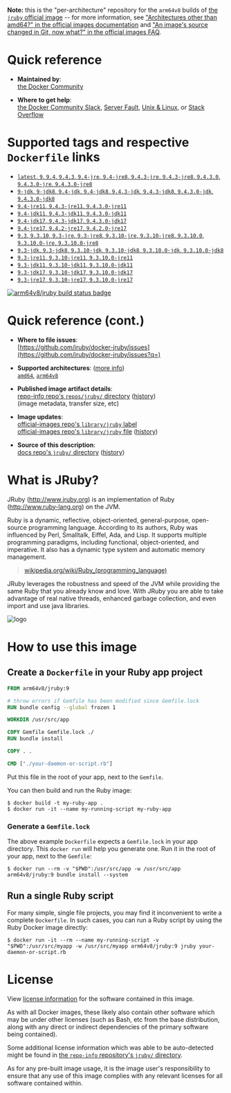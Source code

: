 <!--

********************************************************************************

WARNING:

    DO NOT EDIT "jruby/README.md"

    IT IS AUTO-GENERATED

    (from the other files in "jruby/" combined with a set of templates)

********************************************************************************

-->

**Note:** this is the "per-architecture" repository for the `arm64v8` builds of [the `jruby` official image](https://hub.docker.com/_/jruby) -- for more information, see ["Architectures other than amd64?" in the official images documentation](https://github.com/docker-library/official-images#architectures-other-than-amd64) and ["An image's source changed in Git, now what?" in the official images FAQ](https://github.com/docker-library/faq#an-images-source-changed-in-git-now-what).

# Quick reference

-	**Maintained by**:  
	[the Docker Community](https://github.com/jruby/docker-jruby)

-	**Where to get help**:  
	[the Docker Community Slack](https://dockr.ly/comm-slack), [Server Fault](https://serverfault.com/help/on-topic), [Unix & Linux](https://unix.stackexchange.com/help/on-topic), or [Stack Overflow](https://stackoverflow.com/help/on-topic)

# Supported tags and respective `Dockerfile` links

-	[`latest`, `9`, `9.4`, `9.4.3`, `9.4-jre`, `9.4-jre8`, `9.4.3-jre`, `9.4.3-jre8`, `9.4.3.0`, `9.4.3.0-jre`, `9.4.3.0-jre8`](https://github.com/jruby/docker-jruby/blob/949676b2224a3c641c8b1cbc5e7cf3a6ef14a3b1/9.4/jre8/Dockerfile)
-	[`9-jdk`, `9-jdk8`, `9.4-jdk`, `9.4-jdk8`, `9.4.3-jdk`, `9.4.3-jdk8`, `9.4.3.0-jdk`, `9.4.3.0-jdk8`](https://github.com/jruby/docker-jruby/blob/949676b2224a3c641c8b1cbc5e7cf3a6ef14a3b1/9.4/jdk8/Dockerfile)
-	[`9.4-jre11`, `9.4.3-jre11`, `9.4.3.0-jre11`](https://github.com/jruby/docker-jruby/blob/949676b2224a3c641c8b1cbc5e7cf3a6ef14a3b1/9.4/jre11/Dockerfile)
-	[`9.4-jdk11`, `9.4.3-jdk11`, `9.4.3.0-jdk11`](https://github.com/jruby/docker-jruby/blob/949676b2224a3c641c8b1cbc5e7cf3a6ef14a3b1/9.4/jdk11/Dockerfile)
-	[`9.4-jdk17`, `9.4.3-jdk17`, `9.4.3.0-jdk17`](https://github.com/jruby/docker-jruby/blob/949676b2224a3c641c8b1cbc5e7cf3a6ef14a3b1/9.4/jdk17/Dockerfile)
-	[`9.4-jre17`, `9.4.2-jre17`, `9.4.2.0-jre17`](https://github.com/jruby/docker-jruby/blob/949676b2224a3c641c8b1cbc5e7cf3a6ef14a3b1/9.4/jre17/Dockerfile)
-	[`9.3`, `9.3.10`, `9.3-jre`, `9.3-jre8`, `9.3.10-jre`, `9.3.10-jre8`, `9.3.10.0`, `9.3.10.0-jre`, `9.3.10.0-jre8`](https://github.com/jruby/docker-jruby/blob/949676b2224a3c641c8b1cbc5e7cf3a6ef14a3b1/9.3/jre8/Dockerfile)
-	[`9.3-jdk`, `9.3-jdk8`, `9.3.10-jdk`, `9.3.10-jdk8`, `9.3.10.0-jdk`, `9.3.10.0-jdk8`](https://github.com/jruby/docker-jruby/blob/949676b2224a3c641c8b1cbc5e7cf3a6ef14a3b1/9.3/jdk8/Dockerfile)
-	[`9.3-jre11`, `9.3.10-jre11`, `9.3.10.0-jre11`](https://github.com/jruby/docker-jruby/blob/949676b2224a3c641c8b1cbc5e7cf3a6ef14a3b1/9.3/jre11/Dockerfile)
-	[`9.3-jdk11`, `9.3.10-jdk11`, `9.3.10.0-jdk11`](https://github.com/jruby/docker-jruby/blob/949676b2224a3c641c8b1cbc5e7cf3a6ef14a3b1/9.3/jdk11/Dockerfile)
-	[`9.3-jdk17`, `9.3.10-jdk17`, `9.3.10.0-jdk17`](https://github.com/jruby/docker-jruby/blob/949676b2224a3c641c8b1cbc5e7cf3a6ef14a3b1/9.3/jdk17/Dockerfile)
-	[`9.3-jre17`, `9.3.10-jre17`, `9.3.10.0-jre17`](https://github.com/jruby/docker-jruby/blob/949676b2224a3c641c8b1cbc5e7cf3a6ef14a3b1/9.3/jre17/Dockerfile)

[![arm64v8/jruby build status badge](https://img.shields.io/jenkins/s/https/doi-janky.infosiftr.net/job/multiarch/job/arm64v8/job/jruby.svg?label=arm64v8/jruby%20%20build%20job)](https://doi-janky.infosiftr.net/job/multiarch/job/arm64v8/job/jruby/)

# Quick reference (cont.)

-	**Where to file issues**:  
	[https://github.com/jruby/docker-jruby/issues](https://github.com/jruby/docker-jruby/issues?q=)

-	**Supported architectures**: ([more info](https://github.com/docker-library/official-images#architectures-other-than-amd64))  
	[`amd64`](https://hub.docker.com/r/amd64/jruby/), [`arm64v8`](https://hub.docker.com/r/arm64v8/jruby/)

-	**Published image artifact details**:  
	[repo-info repo's `repos/jruby/` directory](https://github.com/docker-library/repo-info/blob/master/repos/jruby) ([history](https://github.com/docker-library/repo-info/commits/master/repos/jruby))  
	(image metadata, transfer size, etc)

-	**Image updates**:  
	[official-images repo's `library/jruby` label](https://github.com/docker-library/official-images/issues?q=label%3Alibrary%2Fjruby)  
	[official-images repo's `library/jruby` file](https://github.com/docker-library/official-images/blob/master/library/jruby) ([history](https://github.com/docker-library/official-images/commits/master/library/jruby))

-	**Source of this description**:  
	[docs repo's `jruby/` directory](https://github.com/docker-library/docs/tree/master/jruby) ([history](https://github.com/docker-library/docs/commits/master/jruby))

# What is JRuby?

JRuby (http://www.jruby.org) is an implementation of Ruby (http://www.ruby-lang.org) on the JVM.

Ruby is a dynamic, reflective, object-oriented, general-purpose, open-source programming language. According to its authors, Ruby was influenced by Perl, Smalltalk, Eiffel, Ada, and Lisp. It supports multiple programming paradigms, including functional, object-oriented, and imperative. It also has a dynamic type system and automatic memory management.

> [wikipedia.org/wiki/Ruby_(programming_language)](https://en.wikipedia.org/wiki/Ruby_%28programming_language%29)

JRuby leverages the robustness and speed of the JVM while providing the same Ruby that you already know and love. With JRuby you are able to take advantage of real native threads, enhanced garbage collection, and even import and use java libraries.

![logo](https://raw.githubusercontent.com/docker-library/docs/fbdaaa95f768de2cb4508dde956912f4081a824a/jruby/logo.png)

# How to use this image

## Create a `Dockerfile` in your Ruby app project

```dockerfile
FROM arm64v8/jruby:9

# throw errors if Gemfile has been modified since Gemfile.lock
RUN bundle config --global frozen 1

WORKDIR /usr/src/app

COPY Gemfile Gemfile.lock ./
RUN bundle install

COPY . .

CMD ["./your-daemon-or-script.rb"]
```

Put this file in the root of your app, next to the `Gemfile`.

You can then build and run the Ruby image:

```console
$ docker build -t my-ruby-app .
$ docker run -it --name my-running-script my-ruby-app
```

### Generate a `Gemfile.lock`

The above example `Dockerfile` expects a `Gemfile.lock` in your app directory. This `docker run` will help you generate one. Run it in the root of your app, next to the `Gemfile`:

```console
$ docker run --rm -v "$PWD":/usr/src/app -w /usr/src/app arm64v8/jruby:9 bundle install --system
```

## Run a single Ruby script

For many simple, single file projects, you may find it inconvenient to write a complete `Dockerfile`. In such cases, you can run a Ruby script by using the Ruby Docker image directly:

```console
$ docker run -it --rm --name my-running-script -v "$PWD":/usr/src/myapp -w /usr/src/myapp arm64v8/jruby:9 jruby your-daemon-or-script.rb
```

# License

View [license information](https://github.com/jruby/jruby/blob/master/COPYING) for the software contained in this image.

As with all Docker images, these likely also contain other software which may be under other licenses (such as Bash, etc from the base distribution, along with any direct or indirect dependencies of the primary software being contained).

Some additional license information which was able to be auto-detected might be found in [the `repo-info` repository's `jruby/` directory](https://github.com/docker-library/repo-info/tree/master/repos/jruby).

As for any pre-built image usage, it is the image user's responsibility to ensure that any use of this image complies with any relevant licenses for all software contained within.
